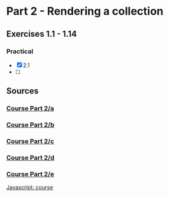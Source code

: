 # Part 2 - Rendering a collection

## Exercises 1.1 - 1.14

### Practical
- [x] 2.1
- [ ] 

## Sources
### [Course Part 2/a](https://fullstackopen.com/en/part1/introduction_to_react)
### [Course Part 2/b]()
### [Course Part 2/c]()
### [Course Part 2/d]()
### [Course Part 2/e]()

[Javascript: course]()
